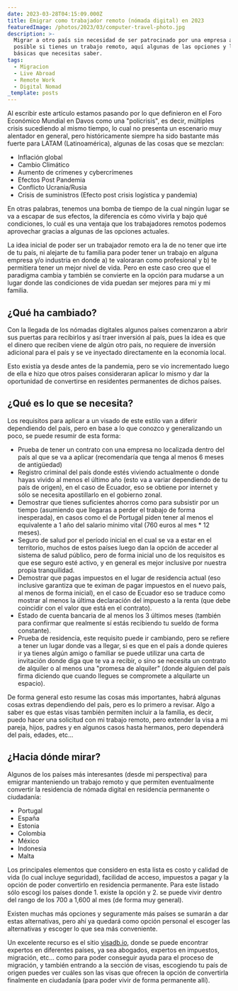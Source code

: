 ```yaml
---
date: 2023-03-28T04:15:09.000Z
title: Emigrar como trabajador remoto (nómada digital) en 2023
featuredImage: /photos/2023/03/computer-travel-photo.jpg
description: >-
  Migrar a otro país sin necesidad de ser patrocinado por una empresa ahora es
  posible si tienes un trabajo remoto, aquí algunas de las opciones y las cosas
  básicas que necesitas saber.
tags:
  - Migracion
  - Live Abroad
  - Remote Work
  - Digital Nomad
_template: posts
---
```


Al escribir este artículo estamos pasando por lo que definieron en el Foro Económico Mundial en Davos como una "policrisis", es decir, múltiples crisis sucediendo al mismo tiempo, lo cual no presenta un escenario muy alentador en general, pero históricamente siempre ha sido bastante más fuerte para LATAM (Latinoamérica), algunas de las cosas que se mezclan:

* Inflación global
* Cambio Climático
* Aumento de crímenes y cybercrímenes
* Efectos Post Pandemia
* Conflicto Ucrania/Rusia
* Crisis de suministros (Efecto post crisis logística y pandemia)

En otras palabras, tenemos una bomba de tiempo de la cual ningún lugar se va a escapar de sus efectos, la diferencia es cómo vivirla y bajo qué condiciones, lo cuál es una ventaja que los trabajadores remotos podemos aprovechar gracias a algunas de las opciones actuales.

La idea inicial de poder ser un trabajador remoto era la de no tener que irte de tu país, ni alejarte de tu familia para poder tener un trabajo en alguna empresa y/o industria en donde a) te valoraran como profesional y b) te permitiera tener un mejor nivel de vida.  Pero en este caso creo que el paradigma cambia y también se convierte en la opción para mudarse a un lugar donde las condiciones de vida puedan ser mejores para mi y mi familia.

## ¿Qué ha cambiado?

Con la llegada de los nómadas digitales algunos países comenzaron a abrir sus puertas para recibirlos  y así traer inversión al país, pues la idea es que el dinero que reciben viene de algún otro país, no requiere de inversión adicional para el país y se ve inyectado directamente en la economía local.

Esto existía ya desde antes de la pandemia, pero se vio incrementado luego de ella e hizo que otros países consideraran aplicar lo mismo y dar la oportunidad de convertirse en residentes permanentes de dichos países.

## ¿Qué es lo que se necesita?

Los requisitos para aplicar a un visado de este estilo van a diferir dependiendo del país, pero en base a lo que conozco y generalizando un poco, se puede resumir de esta forma:

* Prueba de tener un contrato con una empresa no localizada dentro del país al que se va a aplicar (recomendaría que tenga al menos 6 meses de antigüedad)
* Registro criminal del país donde estés viviendo actualmente o donde hayas vivido al menos el último año (esto va a variar dependiendo de tu país de origen), en el caso de Ecuador, eso se obtiene por internet y sólo se necesita apostillarlo en el gobierno zonal.
* Demostrar que tienes suficientes ahorros como para subsistir por un tiempo (asumiendo que llegaras a perder el trabajo de forma inesperada), en casos como el de Portugal piden tener al menos el equivalente a 1 año del salario mínimo vital (760 euros al mes * 12 meses).
* Seguro de salud por el período inicial en el cual se va a estar en el territorio, muchos de estos países luego dan la opción de acceder al sistema de salud público, pero de forma inicial uno de los requisitos es que ese seguro esté activo, y en general es mejor inclusive por nuestra propia tranquilidad.
* Demostrar que pagas impuestos en el lugar de residencia actual (eso inclusive garantiza que te eximan de pagar impuestos en el nuevo país, al menos de forma inicial), en el caso de Ecuador eso se traduce como mostrar al menos la última declaración del impuesto a la renta (que debe coincidir con el valor que está en el contrato).
* Estado de cuenta bancaria de al menos los 3 últimos meses (también para confirmar que realmente sí estás recibiendo tu sueldo de forma constante).
* Prueba de residencia, este requisito puede ir cambiando, pero se refiere a tener un lugar donde vas a llegar, si es que en el país a donde quieres ir ya tienes algún amigo o familiar se puede utilizar una carta de invitación donde diga que te va a recibir, o sino se necesita un contrato de alquiler o al menos una "promesa de alquiler" (donde alguien del país firma diciendo que cuando llegues se compromete a alquilarte un espacio).

De forma general esto resume las cosas más importantes, habrá algunas cosas extras dependiendo del país, pero es lo primero a revisar.  Algo a saber es que estas visas también permiten incluir a la familia, es decir, puedo hacer una solicitud con mi trabajo remoto, pero extender la visa a mi pareja, hijos, padres y en algunos casos hasta hermanos, pero dependerá del país, edades, etc...

## ¿Hacia dónde mirar?

Algunos de los países más interesantes (desde mi perspectiva) para emigrar manteniendo un trabajo remoto y que permiten eventualmente convertir la residencia de nómada digital en residencia permanente o ciudadanía:

* Portugal
* España
* Estonia
* Colombia
* México
* Indonesia
* Malta

Los principales elementos que considero en esta lista es costo y calidad de vida (lo cual incluye seguridad), facilidad de acceso, impuestos a pagar y la opción de poder convertirlo en residencia permanente.   Para este listado sólo escogí los países donde 1. existe la opción y 2. se puede vivir dentro del rango de los 700 a 1,600 al mes (de forma muy general).

Existen muchas más opciones y seguramente más países se sumarán a dar estas alternativas, pero ahí ya quedará como opción personal el escoger las alternativas y escoger lo que sea más conveniente.

Un excelente recurso es el sitio [visadb.io](https://visadb.io/), donde se puede encontrar expertos en diferentes países, ya sea abogados, expertos en impuestos, migración, etc... como para poder conseguir ayuda para el proceso de migración, y también entrando a la sección de visas, escogiendo tu país de origen puedes ver cuáles son las visas que ofrecen la opción de convertirla finalmente en ciudadanía (para poder vivir de forma permanente allí).
